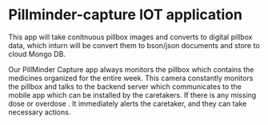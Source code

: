 # Pillminder-capture IOT application

This app will take conitnuous pillbox images and converts to digital pillbox data, which inturn will be convert them to bson/json documents and store to cloud Mongo DB.

Our PillMinder Capture app always monitors the pillbox which contains the medicines organized for the entire week. This camera constantly monitors the pillbox and talks to the backend server which communicates to the mobile app which can be installed by the caretakers. If there is any missing dose or overdose . It immediately alerts the caretaker, and they can take necessary actions.


